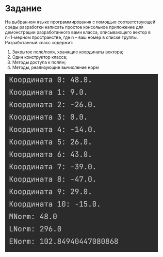 
# Задание

На выбранном языке программирования с помощью соответствующей среды разработки написать простое консольное приложение для демонстрации разработанного вами класса, описывающего вектор  в n+1-мерном пространстве, где n – ваш номер в списке группы. Разработанный класс содержит:
1) Закрытое поле/поля, хранящие координаты вектора;
2) Один конструктор класса;
3) Методы доступа к полям;
4) Методы, реализующие вычисление норм

![screenshot](/Lab1/example.png?raw=true)
